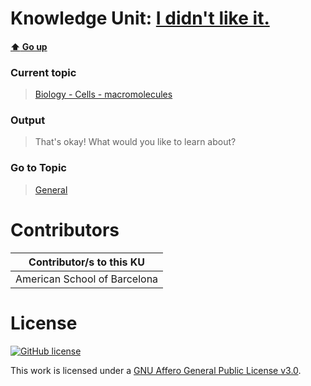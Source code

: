 # Knowledge Unit: [I didn&#039;t like it.](../../knowledge_units/biology-cells-macromolecules/i-didnt-like-it.md)

#### [:arrow_up: Go up](../../topics/biology-cells-macromolecules.md)
### Current topic
> [Biology - Cells - macromolecules](../../topics/biology-cells-macromolecules.md)
### Output
> That&#039;s okay! What would you like to learn about?
### Go to Topic
> [General](../../topics/general.md)


# Contributors

| Contributor/s to this KU |
| - | 
| American School of Barcelona |

# License
[![GitHub license](https://img.shields.io/github/license/inbrainz/cerebro)](https://github.com/inbrainz/cerebro/blob/master/LICENSE)

This work is licensed under a [GNU Affero General Public License v3.0](https://www.gnu.org/licenses/agpl-3.0.txt).